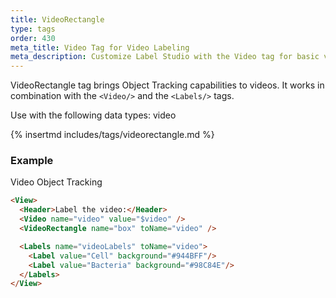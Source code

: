 ```yaml
---
title: VideoRectangle
type: tags
order: 430
meta_title: Video Tag for Video Labeling
meta_description: Customize Label Studio with the Video tag for basic video annotation tasks for machine learning and data science projects.
---
```


VideoRectangle tag brings Object Tracking capabilities to videos. It works in combination with the `<Video/>` and the `<Labels/>` tags.

Use with the following data types: video

{% insertmd includes/tags/videorectangle.md %}

### Example

Video Object Tracking

```html
<View>
  <Header>Label the video:</Header>
  <Video name="video" value="$video" />
  <VideoRectangle name="box" toName="video" />

  <Labels name="videoLabels" toName="video">
    <Label value="Cell" background="#944BFF"/>
    <Label value="Bacteria" background="#98C84E"/>
  </Labels>
</View>
```
